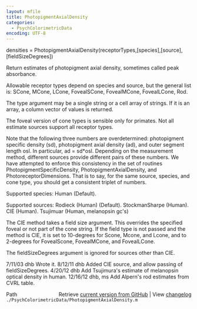 ```yaml
---
layout: mfile
title: PhotopigmentAxialDensity
categories:
  - PsychColorimetricData
encoding: UTF-8
---
```


 densities = PhotopigmentAxialDensity(receptorTypes,[species],[source],[fieldSizeDegrees])

 Return estimates of photopigment axial density, sometimes called peak
 absorbance.

 Allowable receptor types depend on species and source, but the general
 list is:
    SCone, MCone, LCone, FovealSCone, FovealMCone, FovealLCone, Rod.

 The type argument may be a single string or a cell array of strings.  If it
 is an array, a column vector of values is returned.

 The foveal version of cone types is sensible only for primates.  Not all
 estimate sources support all receptor types.

 Note that the following three numbers are overdetermined: photopigment
 specific density (sd), photopigment axial density (ad), and outer segment
 length osl.  In particular, ad = sd\*osl.  Depending on the measurement
 method, different sources provide different pairs of these numbers.
 We have attempted to enforce this consistency in the set of routines
 PhotopigmentSpecificDensity, PhotopigmentAxialDensity, and PhotoreceptorDimensions.
 That is to say, for the same source, species, and cone type, you should get
 a consistent triplet of numbers.

 Supported species:
        Human (Default).

 Supported sources:
    Rodieck (Human) (Default).
   StockmanSharpe (Human).
   CIE (Human).
   Tsujimuar (Human, melanopsin gc's)

 The CIE method takes a field size argument.  This
 overrides the specified foveal or not part of the
 cone string.  If the field type is not passed and
 the method is CIE, it is set to 10-degrees for Scone, Mcone,
 and Lcone, and to 2-degrees for FovealScone, FovealMCone, and
 FovealLCone.

 The fieldSizeDegrees argument is ignored for sources other than
 CIE.

 7/11/03  dhb  Wrote it.
 8/12/11  dhb  Added CIE source, and allow passing of fieldSizeDegrees.
 4/20/12  dhb  Add Tsujimura's estimate of melanopsin optical density in human.
 12/16/12 dhb, ms Add Alpern's rod estimates from CVRL table.


<div class="code_header" style="text-align:right;">
  <span style="float:left;">Path&nbsp;&nbsp;</span> <span class="counter">Retrieve <a href=
  "https://raw.github.com/Psychtoolbox-3/Psychtoolbox-3/beta/./PsychColorimetricData/PhotopigmentAxialDensity.m">current version from GitHub</a> | View <a href=
  "https://github.com/Psychtoolbox-3/Psychtoolbox-3/commits/beta/./PsychColorimetricData/PhotopigmentAxialDensity.m">changelog</a></span>
</div>
<div class="code">
  <code>./PsychColorimetricData/PhotopigmentAxialDensity.m</code>
</div>
